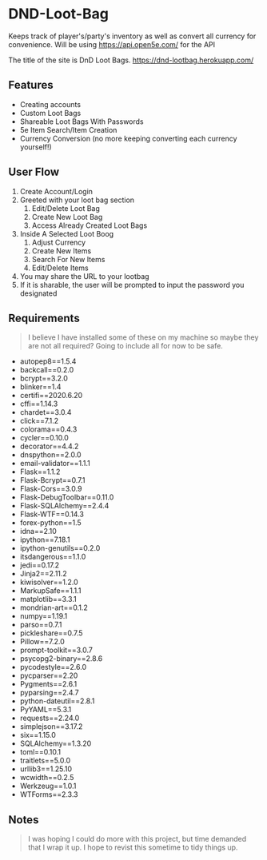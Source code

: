 # DND-Loot-Bag

Keeps track of player's/party's inventory as well as convert all currency for convenience.
Will be using https://api.open5e.com/ for the API


The title of the site is DnD Loot Bags.
https://dnd-lootbag.herokuapp.com/

## Features
* Creating accounts
* Custom Loot Bags
* Shareable Loot Bags With Passwords
* 5e Item Search/Item Creation
* Currency Conversion (no more keeping converting each currency yourself!)

## User Flow
1. Create Account/Login
1. Greeted with your loot bag section
    1. Edit/Delete Loot Bag
    1. Create New Loot Bag
    1. Access Already Created Loot Bags
1. Inside A Selected Loot Boog
    1. Adjust Currency
    1. Create New Items
    1. Search For New Items
    1. Edit/Delete Items
1. You may share the URL to your lootbag
1. If it is sharable, the user will be prompted to input the password you designated

## Requirements 
> I believe I have installed some of these on my machine so maybe they are not all required?
> Going to include all for now to be safe.
* autopep8==1.5.4
* backcall==0.2.0
* bcrypt==3.2.0
* blinker==1.4
* certifi==2020.6.20
* cffi==1.14.3
* chardet==3.0.4
* click==7.1.2
* colorama==0.4.3
* cycler==0.10.0
* decorator==4.4.2
* dnspython==2.0.0
* email-validator==1.1.1
* Flask==1.1.2
* Flask-Bcrypt==0.7.1
* Flask-Cors==3.0.9
* Flask-DebugToolbar==0.11.0
* Flask-SQLAlchemy==2.4.4
* Flask-WTF==0.14.3
* forex-python==1.5
* idna==2.10
* ipython==7.18.1
* ipython-genutils==0.2.0
* itsdangerous==1.1.0
* jedi==0.17.2
* Jinja2==2.11.2
* kiwisolver==1.2.0
* MarkupSafe==1.1.1
* matplotlib==3.3.1
* mondrian-art==0.1.2
* numpy==1.19.1
* parso==0.7.1
* pickleshare==0.7.5
* Pillow==7.2.0
* prompt-toolkit==3.0.7
* psycopg2-binary==2.8.6
* pycodestyle==2.6.0
* pycparser==2.20
* Pygments==2.6.1
* pyparsing==2.4.7
* python-dateutil==2.8.1
* PyYAML==5.3.1
* requests==2.24.0
* simplejson==3.17.2
* six==1.15.0
* SQLAlchemy==1.3.20
* toml==0.10.1
* traitlets==5.0.0
* urllib3==1.25.10
* wcwidth==0.2.5
* Werkzeug==1.0.1
* WTForms==2.3.3

## Notes
> I was hoping I could do more with this project, but time demanded that I wrap it up.
> I hope to revist this sometime to tidy things up. 

